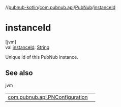 //[pubnub-kotlin](../../../index.md)/[com.pubnub.api](../index.md)/[PubNub](index.md)/[instanceId](instance-id.md)

# instanceId

[jvm]\
val [instanceId](instance-id.md): [String](https://kotlinlang.org/api/latest/jvm/stdlib/kotlin/-string/index.html)

Unique id of this PubNub instance.

## See also

jvm

| | |
|---|---|
| [com.pubnub.api.PNConfiguration](../-p-n-configuration/include-instance-identifier.md) |  |
